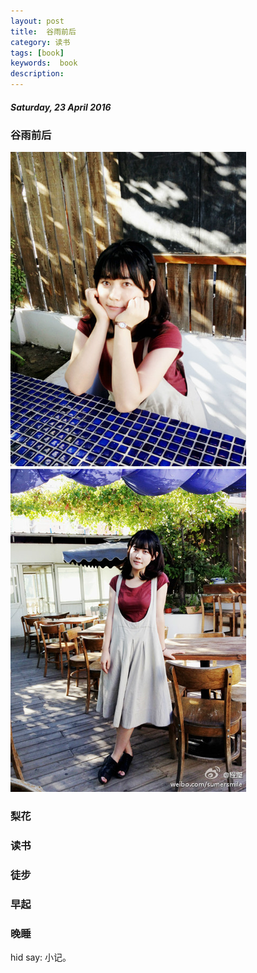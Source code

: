 ```yaml
---
layout: post
title:  谷雨前后
category: 读书
tags: [book]
keywords:  book
description:
---
```


##### Saturday, 23 April 2016

### 谷雨前后

![ChenBi](/../../assets/img/book/2016/ChenBi_7.jpg)

### 梨花


### 读书


### 徒步

### 早起


### 晚睡



hid say: 小记。
